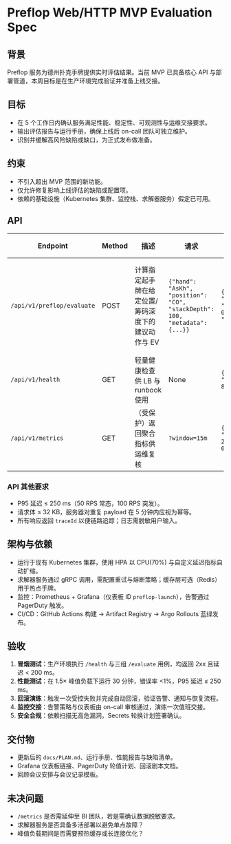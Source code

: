 # Preflop Web/HTTP MVP Evaluation Spec

## 背景
Preflop 服务为德州扑克手牌提供实时评估结果。当前 MVP 已具备核心 API 与部署管道，本周目标是在生产环境完成验证并准备上线交接。

## 目标
- 在 5 个工作日内确认服务满足性能、稳定性、可观测性与运维交接要求。
- 输出评估报告与运行手册，确保上线后 on-call 团队可独立维护。
- 识别并缓解高风险缺陷或缺口，为正式发布做准备。

## 约束
- 不引入超出 MVP 范围的新功能。
- 仅允许修复影响上线评估的缺陷或配置项。
- 依赖的基础设施（Kubernetes 集群、监控栈、求解器服务）假定已可用。

## API
| Endpoint | Method | 描述 | 请求 | 响应 | 验证 & 错误处理 |
| --- | --- | --- | --- | --- | --- |
| `/api/v1/preflop/evaluate` | POST | 计算指定起手牌在给定位置/筹码深度下的建议动作与 EV | `{"hand": "AsKh", "position": "CO", "stackDepth": 100, "metadata": {...}}` | `{"recommendation": "raise", "confidence": 0.84, "ev": 1.25, "latencyMs": 120}` | 缺字段→400；非法组合→422；依赖失败→503（含 `retryAfter`）；所有请求附带 `requestId` 返回 |
| `/api/v1/health` | GET | 轻量健康检查供 LB 与 runbook 使用 | None | `{"status": "ok", "timestamp": "ISO-8601"}` | 当依赖降级时返回 503 并在 body 中说明关键检查失败 |
| `/api/v1/metrics` | GET | （受保护）返回聚合指标供运维复核 | `?window=15m` | `{"rps": 42, "p95LatencyMs": 210, "errorRate": 0.4, ...}` | 鉴权失败→401；内部异常→500 并记录 `correlationId` |

### API 其他要求
- P95 延迟 ≤ 250 ms（50 RPS 常态，100 RPS 突发）。
- 请求体 ≤ 32 KB，服务器对重复 payload 在 5 分钟内应视为幂等。
- 所有响应返回 `traceId` 以便链路追踪；日志需脱敏用户输入。

## 架构与依赖
- 运行于现有 Kubernetes 集群，使用 HPA 以 CPU(70%) 与自定义延迟指标自动扩缩。
- 求解器服务通过 gRPC 调用，需配置重试与熔断策略；缓存层可选（Redis）用于热点手牌。
- 监控：Prometheus + Grafana（仪表板 ID `preflop-launch`），告警通过 PagerDuty 触发。
- CI/CD：GitHub Actions 构建 → Artifact Registry → Argo Rollouts 蓝绿发布。

## 验收
1. **冒烟测试**：生产环境执行 `/health` 与三组 `/evaluate` 用例，均返回 2xx 且延迟 < 200 ms。
2. **性能测试**：在 1.5× 峰值负载下运行 30 分钟，错误率 <1%，P95 延迟 ≤ 250 ms。
3. **回滚演练**：触发一次受控失败并完成自动回滚，验证告警、通知与恢复流程。
4. **监控交接**：告警策略与仪表板由 on-call 审核通过，演练一次值班交接。
5. **安全合规**：依赖扫描无高危漏洞，Secrets 轮换计划签署确认。

## 交付物
- 更新后的 `docs/PLAN.md`、运行手册、性能报告与缺陷清单。
- Grafana 仪表板链接、PagerDuty 轮值计划、回滚剧本文档。
- 回顾会议安排与会议记录模板。

## 未决问题
- `/metrics` 是否需延伸至 BI 团队，若是需确认数据脱敏要求。
- 求解器服务是否具备多活部署以避免单点故障？
- 峰值负载期间是否需要预热缓存或长连接优化？
